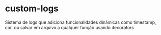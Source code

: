 # custom-logs
Sistema de logs que adiciona funcionalidades dinâmicas como timestamp, cor, ou salvar em arquivo a qualquer função usando decorators
